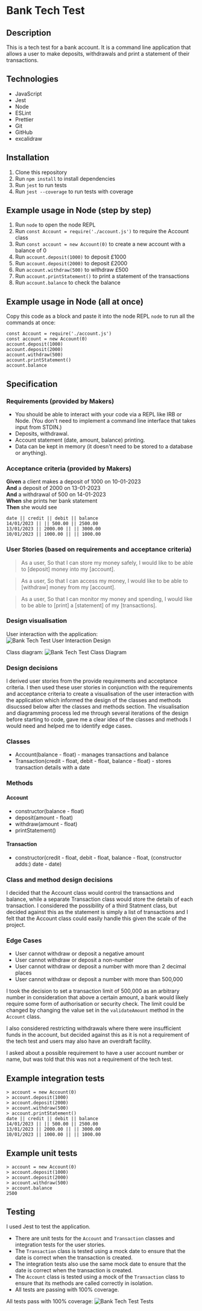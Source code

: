 # Bank Tech Test

## Description

This is a tech test for a bank account. It is a command line application that allows a user to make deposits, withdrawals and print a statement of their transactions.

## Technologies

* JavaScript
* Jest
* Node
* ESLint
* Prettier
* Git
* GitHub
* excalidraw

## Installation

1. Clone this repository
2. Run `npm install` to install dependencies
3. Run `jest` to run tests
4. Run `jest --coverage` to run tests with coverage

## Example usage in Node (step by step)

1. Run `node` to open the node REPL
2. Run `const Account = require('./account.js')` to require the Account class
3. Run `const account = new Account(0)` to create a new account with a balance of 0
4. Run `account.deposit(1000)` to deposit £1000
5. Run `account.deposit(2000)` to deposit £2000
6. Run `account.withdraw(500)` to withdraw £500
7. Run `account.printStatement()` to print a statement of the transactions
8. Run `account.balance` to check the balance

## Example usage in Node (all at once)

Copy this code as a block and paste it into the node REPL `node` to run all the commands at once:
```
const Account = require('./account.js')
const account = new Account(0)
account.deposit(1000)
account.deposit(2000)
account.withdraw(500)
account.printStatement()
account.balance
```

## Specification

### Requirements (provided by Makers)

* You should be able to interact with your code via a REPL like IRB or Node.  (You don't need to implement a command line interface that takes input from STDIN.)
* Deposits, withdrawal.
* Account statement (date, amount, balance) printing.
* Data can be kept in memory (it doesn't need to be stored to a database or anything).

### Acceptance criteria (provided by Makers)

**Given** a client makes a deposit of 1000 on 10-01-2023  
**And** a deposit of 2000 on 13-01-2023  
**And** a withdrawal of 500 on 14-01-2023  
**When** she prints her bank statement  
**Then** she would see

```
date || credit || debit || balance
14/01/2023 || || 500.00 || 2500.00
13/01/2023 || 2000.00 || || 3000.00
10/01/2023 || 1000.00 || || 1000.00
```

### User Stories (based on requirements and acceptance criteria)

> As a user, 
> So that I can store my money safely,
> I would like to be able to [deposit] money into my [account].

> As a user,
> So that I can access my money,
> I would like to be able to [withdraw] money from my [account].

> As a user,
> So that I can monitor my money and spending,
> I would like to be able to [print] a [statement] of my [transactions].

### Design visualisation

User interaction with the application:
![Bank Tech Test User Interaction Design](./images/bank-tech-test-user-interaction.png)

Class diagram:
![Bank Tech Test Class Diagram](./images/bank-tech-test-mk2.png)

### Design decisions

I derived user stories from the provide requirements and acceptance criteria.
I then used these user stories in conjunction with the requirements and acceptance criteria to create a visualisation of the user interaction with the application which informed the design of the classes and methods disucssed below after the classes and methods section.
The visualisation and diagramming process led me through several iterations of the design before starting to code, gave me a clear idea of the classes and methods I would need and helped me to identify edge cases.

### Classes

* Account(balance - float) - manages transactions and balance
* Transaction(credit - float, debit - float, balance - float) - stores transaction details with a date

### Methods

#### Account

* constructor(balance - float)
* deposit(amount - float) 
* withdraw(amount - float)
* printStatement()

#### Transaction

* constructor(credit - float, debit - float, balance - float, (constructor adds:) date - date)

### Class and method design decisions

I decided that the Account class would control the transactions and balance, while a separate Transaction class would store the details of each transaction. 
I considered the possibility of a third Statment class, but decided against this as the statement is simply a list of transactions and I felt that the Account class could easily handle this given the scale of the project.

### Edge Cases

* User cannot withdraw or deposit a negative amount
* User cannot withdraw or deposit a non-number
* User cannot withdraw or deposit a number with more than 2 decimal places
* User cannot withdraw or deposit a number with more than 500,000

I took the decision to set a transaction limit of 500,000 as an arbitrary number in consideration that above a certain amount, a bank would likely require some form of authorisation or security check. The limit could be changed by changing the value set in the `validateAmount` method in the `Account` class.

I also considered restricting withdrawals where there were insufficient funds in the account, but decided against this as it is not a requirement of the tech test and users may also have an overdraft facility.

I asked about a possible requirement to have a user account number or name, but was told that this was not a requirement of the tech test.

## Example integration tests

```
> account = new Account(0)
> account.deposit(1000)
> account.deposit(2000)
> account.withdraw(500)
> account.printStatement()
date || credit || debit || balance
14/01/2023 || || 500.00 || 2500.00
13/01/2023 || 2000.00 || || 3000.00
10/01/2023 || 1000.00 || || 1000.00
```

## Example unit tests

```
> account = new Account(0)
> account.deposit(1000)
> account.deposit(2000)
> account.withdraw(500)
> account.balance
2500
```

## Testing

I used Jest to test the application.
* There are unit tests for the `Account` and `Transaction` classes and integration tests for the user stories.
* The `Transaction` class is tested using a mock date to ensure that the date is correct when the transaction is created.
* The integration tests also use the same mock date to ensure that the date is correct when the transaction is created.
* The `Account` class is tested using a mock of the `Transaction` class to ensure that its methods are called correctly in isolation.
* All tests are passing with 100% coverage.

All tests pass with 100% coverage:
![Bank Tech Test Tests](./images/bank-tech-test-tests.png)



